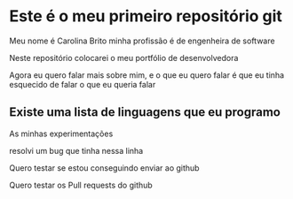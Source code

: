 # Este é o meu primeiro repositório git

Meu nome é Carolina Brito
minha profissão é de engenheira de software

Neste repositório colocarei o meu portfólio de desenvolvedora

Agora eu quero falar mais sobre mim, e o que eu quero falar é que eu tinha esquecido de falar o que eu queria falar

## Existe uma lista de linguagens que eu programo

As minhas experimentações

resolvi um bug que tinha nessa linha 

Quero testar se estou conseguindo enviar ao github

Quero testar os Pull requests do github